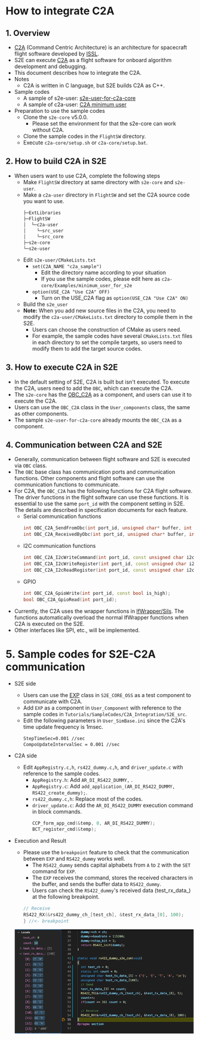 # How to integrate C2A

## 1.  Overview
- [C2A](https://github.com/ut-issl/c2a-core) (Command Centric Architecture) is an architecture for spacecraft flight software developed by [ISSL](https://www.space.t.u-tokyo.ac.jp/nlab/index.html).
- S2E can execute [C2A](https://github.com/ut-issl/c2a-core) as a flight software for onboard algorithm development and debugging.
- This document describes how to integrate the C2A.
- Notes
  - C2A is written in C language, but S2E builds C2A as C++.
- Sample codes
  - A sample of s2e-user: [s2e-user-for-c2a-core](https://github.com/ut-issl/s2e-user-for-c2a-core)
  - A sample of c2a-user: [C2A minimum user](https://github.com/ut-issl/c2a-core/tree/develop/Examples/minimum_user_for_s2e)
- Preparation to use the sample codes
  - Clone the `s2e-core` v5.0.0.
    - Please set the environment for that the s2e-core can work without C2A.
  - Clone the sample codes in the `FlightSW` directory.
  - Execute `c2a-core/setup.sh` or `c2a-core/setup.bat`.


## 2. How to build C2A in S2E
- When users want to use C2A, complete the following steps
  - Make `FlightSW` directory at same directory with `s2e-core` and `s2e-user`.
  - Make a `c2a-user` directory in `FlightSW` and set the C2A source code you want to use.
    ```
    ├─ExtLibraries
    ├─FlightSW
    │  └─c2a-user
    │    └─src_user
    │    └─src_core
    ├─s2e-core
    └─s2e-user
    ```
  - Edit `s2e-user/CMakeLists.txt`
    - `set(C2A_NAME "c2a_sample")`
      - Edit the directory name according to your situation
      - If you use the sample codes, please edit here as `c2a-core/Examples/minimum_user_for_s2e`
    - `option(USE_C2A "Use C2A" OFF)`
      - Turn on the USE_C2A flag as `option(USE_C2A "Use C2A" ON)`
  - Build the `s2e_user`
  - **Note:** When you add new source files in the C2A, you need to modify the `c2a-user/CMakeLists.txt` directory to compile them in the S2E.
    - Users can choose the construction of CMake as users need.
    - For example, the sample codes have several `CMakeLists.txt` files in each directory to set the compile targets, so users need to modify them to add the target source codes.


## 3. How to execute C2A in S2E
- In the default setting of S2E, C2A is built but isn't executed. To execute the C2A, users need to add the `OBC`, which can execute the C2A.
- The `s2e-core` has the [OBC_C2A](https://github.com/ut-issl/s2e-core/blob/develop/src/Component/CDH/OBC_C2A.cpp) as a component, and users can use it to execute the C2A.
- Users can use the `OBC_C2A` class in the `User_components` class, the same as other components.
- The sample `s2e-user-for-c2a-core` already mounts the `OBC_C2A` as a component.


## 4. Communication between C2A and S2E
- Generally, communication between flight software and S2E is executed via `OBC` class.
- The `OBC` base class has communication ports and communication functions. Other components and flight software can use the communication functions to communicate.
- For C2A, the `OBC_C2A` has the following functions for C2A flight software. The driver functions in the flight software can use these functions. It is essential to use the same `port_id` with the component setting in S2E. The details are described in specification documents for each feature. 
  - Serial communication functions
    ```cpp
    int OBC_C2A_SendFromObc(int port_id, unsigned char* buffer, int offset, int count);
    int OBC_C2A_ReceivedByObc(int port_id, unsigned char* buffer, int offset, int count);
    ```
  - I2C communication functions
    ```cpp
    int OBC_C2A_I2cWriteCommand(int port_id, const unsigned char i2c_addr, const unsigned char* data, const unsigned char len);
    int OBC_C2A_I2cWriteRegister(int port_id, const unsigned char i2c_addr, const unsigned char* data, const unsigned char len);
    int OBC_C2A_I2cReadRegister(int port_id, const unsigned char i2c_addr, unsigned char* data, const unsigned char len);
    ```
  - GPIO
    ```cpp
    int OBC_C2A_GpioWrite(int port_id, const bool is_high);
    bool OBC_C2A_GpioRead(int port_id);
    ```
- Currently, the C2A uses the wrapper functions in [IfWrapper/Sils](https://github.com/ut-issl/c2a-core/tree/develop/Examples/minimum_user_for_s2e/src/src_user/IfWrapper/Sils). The functions automatically overload the normal IfWrapper functions when C2A is executed on the S2E.
- Other interfaces like SPI, etc., will be implemented.


# 5. Sample codes for S2E-C2A communication
- S2E side
  - Users can use the [EXP](https://gitlab.com/ut_issl/s2e/s2e_core_oss/-/blob/develop/src/Component/Abstract/EXP.h) class in `S2E_CORE_OSS` as a test component to communicate with C2A.
  - Add `EXP` as a component in `User_Component` with reference to the sample codes in `Tutorials/SampleCodes/C2A_Integration/S2E_src`.
  - Edit the following parameters in `User_SimBase.ini` since the C2A's time update frequency is 1msec.
    ```
    StepTimeSec=0.001 //sec
    CompoUpdateIntervalSec = 0.001 //sec 
    ```
- C2A side
  - Edit `AppRegistry.c,h`, `rs422_dummy.c,h`, and `driver_update.c` with reference to the sample codes.
    - `AppRegistry.h`: Add `AR_DI_RS422_DUMMY,` .
    - `AppRegistry.c`: Add `add_application_(AR_DI_RS422_DUMMY, RS422_create_dummy);`. 
    - `rs422_dummy.c,h`: Replace most of the codes.
    - `driver_update.c`: Add the `AR_DI_RS422_DUMMY` execution command in block commands.
      ```cpp
      CCP_form_app_cmd(&temp, 0, AR_DI_RS422_DUMMY);
      BCT_register_cmd(&temp); 
      ```
- Execution and Result
  - Please use the `breakpoint` feature to check that the communication between `EXP` and `RS422_dummy` works well.
    - The `RS422_dummy` sends capital alphabets from `A` to `Z` with the `SET` command for `EXP`.
    - The `EXP` receives the command, stores the received characters in the buffer, and sends the buffer data to `RS422_dummy`.
    - Users can check the `RS422_dummy`'s received data (test_rx_data_) at the following breakpoint.
    ```c
    // Receive
    RS422_RX(&rs422_dummy_ch_[test_ch], &test_rx_data_[0], 100);
    } //<- breakpoint
    ```

  <img src="./figs/C2aCommunicationConfirmation.png" alt="C2aCommunicationConfirmation" style="zoom: 100%;" />
